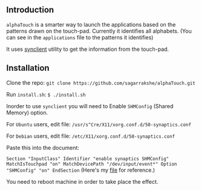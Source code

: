 ## Introduction

`alphaTouch` is a smarter way to launch the applications based on the patterns drawn on the touch-pad. Currently it identifies all alphabets. (You can see in the `applications` file to the patterns it identifies)


It uses [synclient](https://wiki.archlinux.org/index.php/Touchpad_Synaptics#Synclient) utility to get the information from the touch-pad.

## Installation

Clone the repo:
`git clone https://github.com/sagarrakshe/alphaTouch.git`

Run `install.sh`:
`$ ./install.sh`

Inorder to use `synclient` you will need to Enable `SHMConfig` (Shared Memory) option. 

For `Ubuntu` users, edit file:
`/usr/s^Cre/X11/xorg.conf.d/50-synaptics.conf`

For `Debian` users, edit file:
`/etc/X11/xorg.conf.d/50-synaptics.conf`

Paste this into the document:

`
Section "InputClass"
        Identifier "enable synaptics SHMConfig"
        MatchIsTouchpad "on"
        MatchDevicePath "/dev/input/event*"
        Option "SHMConfig" "on"
EndSection
`
(Here's my  [file](http://paste.ubuntu.com/5747634/) for reference.)

You need to reboot machine in order to take place the effect. 
